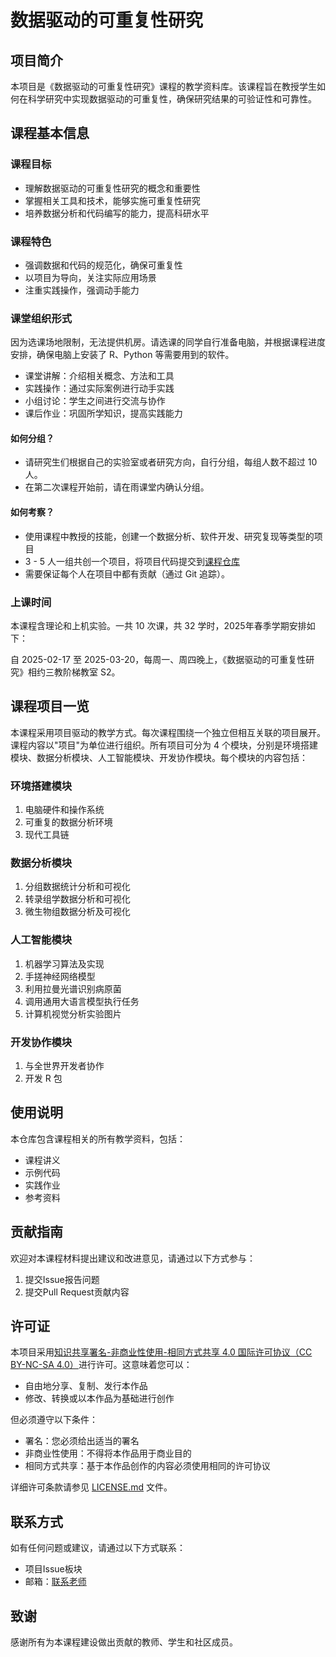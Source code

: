 # 数据驱动的可重复性研究

## 项目简介

本项目是《数据驱动的可重复性研究》课程的教学资料库。该课程旨在教授学生如何在科学研究中实现数据驱动的可重复性，确保研究结果的可验证性和可靠性。

## 课程基本信息

### 课程目标

- 理解数据驱动的可重复性研究的概念和重要性
- 掌握相关工具和技术，能够实施可重复性研究
- 培养数据分析和代码编写的能力，提高科研水平

### 课程特色

- 强调数据和代码的规范化，确保可重复性
- 以项目为导向，关注实际应用场景
- 注重实践操作，强调动手能力

### 课堂组织形式

因为选课场地限制，无法提供机房。请选课的同学自行准备电脑，并根据课程进度安排，确保电脑上安装了 R、Python 等需要用到的软件。

- 课堂讲解：介绍相关概念、方法和工具
- 实践操作：通过实际案例进行动手实践
- 小组讨论：学生之间进行交流与协作
- 课后作业：巩固所学知识，提高实践能力

#### 如何分组？

- 请研究生们根据自己的实验室或者研究方向，自行分组，每组人数不超过 10 人。
- 在第二次课程开始前，请在雨课堂内确认分组。

#### 如何考察？

- 使用课程中教授的技能，创建一个数据分析、软件开发、研究复现等类型的项目
- 3 - 5 人一组共创一个项目，将项目代码提交到[课程仓库](https://github.com/D2RS-2025spring)
- 需要保证每个人在项目中都有贡献（通过 Git 追踪）。

### 上课时间

本课程含理论和上机实验。一共 10 次课，共 32 学时，2025年春季学期安排如下：

自 2025-02-17 至 2025-03-20，每周一、周四晚上，《数据驱动的可重复性研究》相约三教阶梯教室 S2。

## 课程项目一览

本课程采用项目驱动的教学方式。每次课程围绕一个独立但相互关联的项目展开。课程内容以"项目"为单位进行组织。所有项目可分为 4 个模块，分别是环境搭建模块、数据分析模块、人工智能模块、开发协作模块。每个模块的内容包括：

### 环境搭建模块

1. 电脑硬件和操作系统
2. 可重复的数据分析环境
3. 现代工具链

### 数据分析模块

1. 分组数据统计分析和可视化
2. 转录组学数据分析和可视化
3. 微生物组数据分析及可视化

### 人工智能模块

1. 机器学习算法及实现
2. 手搓神经网络模型
3. 利用拉曼光谱识别病原菌
4. 调用通用大语言模型执行任务
5. 计算机视觉分析实验图片

### 开发协作模块

1. 与全世界开发者协作
2. 开发 R 包


## 使用说明

本仓库包含课程相关的所有教学资料，包括：

-   课程讲义
-   示例代码
-   实践作业
-   参考资料

## 贡献指南

欢迎对本课程材料提出建议和改进意见，请通过以下方式参与：

1.  提交Issue报告问题
2.  提交Pull Request贡献内容

## 许可证

本项目采用[知识共享署名-非商业性使用-相同方式共享 4.0 国际许可协议（CC BY-NC-SA 4.0）](LICENSE.md)进行许可。这意味着您可以：

- 自由地分享、复制、发行本作品
- 修改、转换或以本作品为基础进行创作

但必须遵守以下条件：
- 署名：您必须给出适当的署名
- 非商业性使用：不得将本作品用于商业目的
- 相同方式共享：基于本作品创作的内容必须使用相同的许可协议

详细许可条款请参见 [LICENSE.md](LICENSE.md) 文件。

## 联系方式

如有任何问题或建议，请通过以下方式联系：

-   项目Issue板块
-   邮箱：[联系老师](gaoch@mail.hzau.edu.cn)

## 致谢

感谢所有为本课程建设做出贡献的教师、学生和社区成员。
